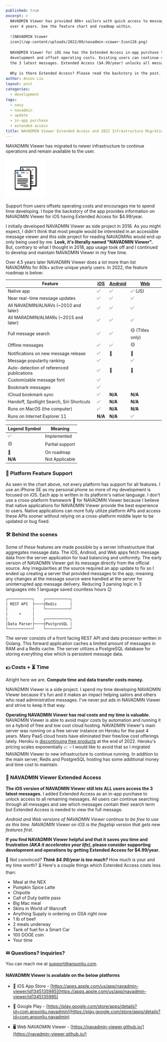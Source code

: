 ```yaml
---
published: true
excerpt: >
  NAVADMIN Viewer has provided 80k+ sailors with quick access to messages for
  over 4 years. See the feature chart and roadmap within. 

  ![NAVADMIN Viewer
  icon](/wp-content/uploads/2022/09/navadmin-viewer-Icon128.png)

  NAVADMIN Viewer for iOS now has the Extended Access in-app purchase to support
  development and offset operating costs. Existing users can continue viewing
  the 3 latest messages. Extended Access ($4.99/year) unlocks all messages.

  Why is there Extended Access? Please read the backstory in the post. 
author: Anson Liu
layout: post
categories:
  - development
tags:
  - navy
  - navadmin
  - update
  - in-app purchase
  - extended access
title: NAVADMIN Viewer Extended Access and 2022 Infrastructure Migration
---
```


NAVADMIN Viewer has migrated to newer infrastructure to continue operations and remain available to the user.

![NAVADMIN Viewer icon](/wp-content/uploads/2022/09/navadmin-viewer-Icon128.png)

Support from users offsets operating costs and encourages me to spend time developing. I hope the backstory of the app provides information on NAVADMIN Viewer for iOS having Extended Access for $4.99/year.

I initially developed NAVADMIN Viewer as side project in 2018. As you might expect, I didn't think that most people would be interested in an accessible message viewer and this side project for reading NAVADMINs would end up only being used by me. **Look, it's literally named "NAVADMIN Viewer".** But, contrary to what I thought in 2018, app usage took off and I continued to develop and maintain NAVADMIN Viewer in my free time.

Over 4.5 years later NAVADMIN Viewer does a lot more than list NAVADMINs for 80k+ active unique yearly users. In 2022, the feature roadmap is below:

| Feature      | [iOS](https://apps.apple.com/us/app/navadmin-viewer/id1345135985) | [Android](https://play.google.com/store/apps/details?id=com.ansonliu.navadmin) | [Web](https://navadmin-viewer.github.io/) |
| ----------- | ----------- | ----------- | ----------- |
| Native app | ✅ | ✅ | ✅ (JS) |
| Near real-time message updates | ✅ | ✅ | ✅ |
| All NAVADMIN/ALNAVs (~2010 and later) | ✅ | ✅ | ✅ |
| All MARADMIN/ALMARs (~2015 and later) | ✅ | ✅ | ✅ |
| Full message search   | ✅ | ✅ | 🟡 (Titles only) |
| Offline messages | ✅ | ✅ | 🟡 |
| Notifications on new message release | ✅ | 🚧 | 🚧 |
| Message popularity ranking | ✅ |  | ✅ |
| Auto-detection of referenced publications | ✅ | 🚧 | 🚧 |
| Customizable message font | ✅ |  |  |
| Bookmark messages | ✅ |  |  |
| iCloud bookmark sync | ✅ | __N/A__ | __N/A__ |
| Handoff, Spotlight Search, Siri Shortcuts | ✅ | __N/A__ | __N/A__ |
| Runs on MacOS (the computer) | ✅ | __N/A__ | __N/A__ |
| Runs on Internet Explorer 11 | __N/A__ | __N/A__ | ✅ |

| Legend Symbol | Meaning |
| ----------- | ----------- |
| ✅ | Implemented |
| 🟡 | Partial support |
| 🚧 | On roadmap |
| __N/A__ | Not Applicable |

### 📱 Platform Feature Support

As seen in the chart above, not every platform has support for all features. I use an iPhone SE as my personal phone so more of my development is focused on iOS. Each app is written in its platform's native language. I don't use a cross-platform framework 🤢 for NAVADMIN Viewer because I believe that native applications for NAVADMIN Viewer provide the best experience to users. Native applications can more fully utilize platform APIs and access these APIs sooner without relying on a cross-platform middle layer to be updated or bug fixed.


### 🛠 Behind the scenes

Some of these features are made possible by a server infrastructure that aggregates message data. The iOS, Android, and Web apps fetch message data from the server application for load balancing and uniformity. The early version of NAVADMIN Viewer got its message directly from the official source. Any irregularities at the source required an app update to fix so I ended up creating a server that provided messages to the app; meaning any changes at the message source were handled at the server for uninterrupted app message delivery. Reducing 3 parsing logic in 3 languages into 1 language saved countless hours 😉

```
┌───────────┐    ┌───────────┐
│ REST API  ├────┤Redis      │
│           │    └───────────┘
│     +     │
│           │    ┌───────────┐
│Data Parser├────┤PostgreSQL │
└───────────┘    └───────────┘
```

The server consists of a front facing REST API and data processor written in Golang. This forward application caches a limited amount of messages in RAM and a Redis cache. The server utilizes a PostgreSQL database for storing everything else which is persistent message data.

### 💵 Costs + ⏳ Time

Alright here we are. **Compute time and data transfer costs money.**

NAVADMIN Viewer is a side project. I spend my time developing NAVADMIN Viewer because it's fun and it makes an impact helping sailors and others who read administrative messages. I've never put ads in NAVADMIN Viewer and strive to keep it that way.

**Operating NAVADMIN Viewer has real costs and my time is valuable.** NAVADMIN Viewer is able to avoid major costs by automation and running it on a hybrid of free and low cost cloud hosting. NAVADMIN Viewer's main server was running on a free server instance on Heroku for the past 4 years. Many PaaS cloud hosts have eliminated their free/low cost offerings lately. Heroku is [discontinuing free products](https://help.heroku.com/RSBRUH58/removal-of-heroku-free-product-plans-faq) at the end of 2022. Heroku's pricing scales exponentially 📈 – I would like to avoid that so I migrated NAVADMIN Viewer to new infrastructure to continue running. In addition to the main server, Redis and PostgreSQL hosting has some additional money and time cost to maintain.

### 🧨 NAVADMIN Viewer Extended Access

**The iOS version of NAVADMIN Viewer still lets ALL users access the 3 latest messages.** I added Extended Access as an in-app purchase to unlock access to all remaining messages. All users can continue searching through all messages and see which messages contain their search term but Extended Access is needed to view the full message.

*Android and Web versions of NAVADMIN Viewer continue to be free to use as this time. NAVADMIN Viewer on iOS is the flagship version that gets new features first.*

**If you find NAVADMIN Viewer helpful and that it saves you time and frustration *(AKA it accelerates your life)*, please consider supporting development and operations by getting Extended Access for $4.99/year.**

💸 *Not convinced? **Think $4.99/year is too much?*** How much is your and my time worth? ⏳ Here's a couple things which Extended Access costs less than:

- Meal at the NEX
- Pumpkin Spice Latte
- Chipotle
- Call of Duty battle pass
- Big Mac meal
- Skins in World of Warcraft
- Anything Supply is ordering on GSA right now
- 1 lb of beef
- 2 meals underway
- Tank of fuel for a Smart Car
- 100 DOGE coin
- Your time

### ✉ Questions? Inquiries?

You can reach me at [support@ansonliu.com](mailto:support@ansonliu.com).

#### NAVADMIN Viewer is available on the below platforms

- 📱 iOS App Store - [https://apps.apple.com/us/app/navadmin-viewer/id1345135985](https://apps.apple.com/us/app/navadmin-viewer/id1345135985) 
- 📱 Google Play - [https://play.google.com/store/apps/details?id=com.ansonliu.navadmin](https://play.google.com/store/apps/details?id=com.ansonliu.navadmin)

- 🖥 Web NAVADMIN Viewer - [https://navadmin-viewer.github.io/](https://navadmin-viewer.github.io/)
